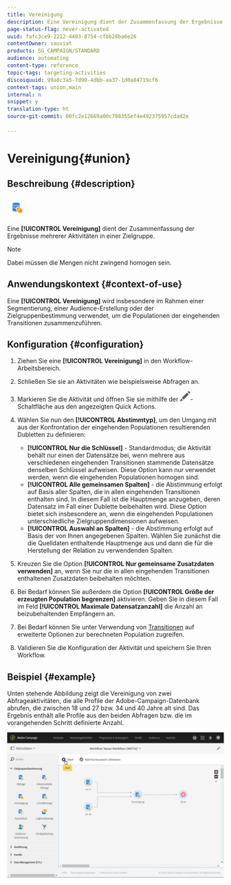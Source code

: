 ```yaml
---
title: Vereinigung
description: Eine Vereinigung dient der Zusammenfassung der Ergebnisse mehrerer Aktivitäten in einer Zielgruppe.
page-status-flag: never-activated
uuid: fafc3ce9-2212-4403-8754-cfbb28ba6e26
contentOwner: sauviat
products: SG_CAMPAIGN/STANDARD
audience: automating
content-type: reference
topic-tags: targeting-activities
discoiquuid: 99a8c3a5-7d90-4dbb-aa37-1d0a84719cf6
context-tags: union,main
internal: n
snippet: y
translation-type: ht
source-git-commit: 00fc2e12669a00c788355ef4e492375957cdad2e

---
```



# Vereinigung{#union}

## Beschreibung {#description}

![](assets/union.png)

Eine **[!UICONTROL Vereinigung]** dient der Zusammenfassung der Ergebnisse mehrerer Aktivitäten in einer Zielgruppe.

>[!NOTE]
>
>Dabei müssen die Mengen nicht zwingend homogen sein.

## Anwendungskontext {#context-of-use}

Eine **[!UICONTROL Vereinigung]** wird insbesondere im Rahmen einer Segmentierung, einer Audience-Erstellung oder der Zielgruppenbestimmung verwendet, um die Populationen der eingehenden Transitionen zusammenzuführen.

## Konfiguration {#configuration}

1. Ziehen Sie eine **[!UICONTROL Vereinigung]** in den Workflow-Arbeitsbereich.
1. Schließen Sie sie an Aktivitäten wie beispielsweise Abfragen an.
1. Markieren Sie die Aktivität und öffnen Sie sie mithilfe der ![](assets/edit_darkgrey-24px.png)-Schaltfläche aus den angezeigten Quick Actions.
1. Wählen Sie nun den **[!UICONTROL Abstimmtyp]**, um den Umgang mit aus der Konfrontation der eingehenden Populationen resultierenden Dubletten zu definieren:

   * **[!UICONTROL Nur die Schlüssel]** - Standardmodus; die Aktivität behält nur einen der Datensätze bei, wenn mehrere aus verschiedenen eingehenden Transitionen stammende Datensätze denselben Schlüssel aufweisen. Diese Option kann nur verwendet werden, wenn die eingehenden Populationen homogen sind.
   * **[!UICONTROL Alle gemeinsamen Spalten]** - die Abstimmung erfolgt auf Basis aller Spalten, die in allen eingehenden Transitionen enthalten sind. In diesem Fall ist die Hauptmenge anzugeben, deren Datensatz im Fall einer Dublette beibehalten wird. Diese Option bietet sich insbesondere an, wenn die eingehenden Populationen unterschiedliche Zielgruppendimensionen aufweisen.
   * **[!UICONTROL Auswahl an Spalten]** - die Abstimmung erfolgt auf Basis der von Ihnen angegebenen Spalten. Wählen Sie zunächst die die Quelldaten enthaltende Hauptmenge aus und dann die für die Herstellung der Relation zu verwendenden Spalten.

1. Kreuzen Sie die Option **[!UICONTROL Nur gemeinsame Zusatzdaten verwenden]** an, wenn Sie nur die in allen eingehenden Transitionen enthaltenen Zusatzdaten beibehalten möchten.
1. Bei Bedarf können Sie außerdem die Option **[!UICONTROL Größe der erzeugten Population begrenzen]** aktivieren. Geben Sie in diesem Fall im Feld **[!UICONTROL Maximale Datensatzanzahl]** die Anzahl an beizubehaltenden Empfängern an.
1. Bei Bedarf können Sie unter Verwendung von [Transitionen](../../automating/using/executing-a-workflow.md#managing-an-activity-s-outbound-transitions) auf erweiterte Optionen zur berechneten Population zugreifen.
1. Validieren Sie die Konfiguration der Aktivität und speichern Sie Ihren Workflow.

## Beispiel {#example}

Unten stehende Abbildung zeigt die Vereinigung von zwei Abfrageaktivitäten, die alle Profile der Adobe-Campaign-Datenbank abrufen, die zwischen 18 und 27 bzw. 34 und 40 Jahre alt sind. Das Ergebnis enthält alle Profile aus den beiden Abfragen bzw. die im vorangehenden Schritt definierte Anzahl.

![](assets/wkf_union_example.png)